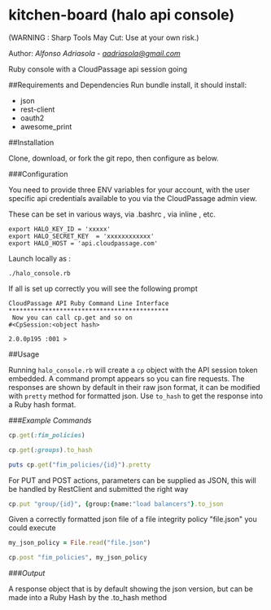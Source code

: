 # kitchen-board (halo api console)

(WARNING : Sharp Tools May Cut: Use at your own risk.)

Author: *Alfonso Adriasola* - *aadriasola@gmail.com*

Ruby console with a CloudPassage api session going


##Requirements and Dependencies
Run bundle install, it should install:
* json
* rest-client
* oauth2
* awesome_print

##Installation 

Clone, download, or fork the git repo, then configure as below.


###Configuration

You need to provide three ENV variables for your account, with the user specific api credentials
available to you via the  CloudPassage admin view.

These can be set in various ways, via .bashrc , via inline , etc. 
```
export HALO_KEY_ID = 'xxxxx'
export HALO_SECRET_KEY  = 'xxxxxxxxxxxx'
export HALO_HOST = 'api.cloudpassage.com'
```

Launch locally as :

`./halo_console.rb`

If all is set up correctly you will see the following prompt


```
CloudPassage API Ruby Command Line Interface
********************************************
 Now you can call cp.get and so on 
#<CpSession:<object hash>

2.0.0p195 :001 >
```


##Usage

Running `halo_console.rb` will create a `cp` object with the API session token embedded.
A command prompt appears so you can fire requests.
The responses are shown by default in their raw json format, it can be modified with `pretty` method for formatted json.
Use `to_hash` to get the response into a Ruby hash format.


###*Example Commands*

```ruby
cp.get(:fim_policies)

cp.get(:groups).to_hash

puts cp.get("fim_policies/{id}").pretty

```

For PUT and POST actions, parameters can be supplied as JSON,
this will be handled by RestClient and submitted the right way

```ruby
cp.put "group/{id}", {group:{name:"load balancers"}.to_json
```
Given a correctly formatted json file of a file integrity policy "file.json" you could execute

```ruby
my_json_policy = File.read("file.json")

cp.post "fim_policies", my_json_policy
```

###*Output*

A response object that is by default showing the json version, but can be made into a Ruby Hash by the .to_hash method

